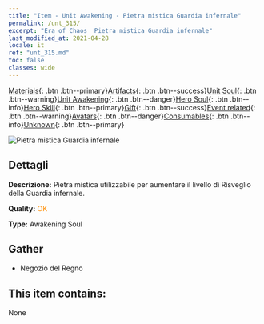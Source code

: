 ```yaml
---
title: "Item - Unit Awakening - Pietra mistica Guardia infernale"
permalink: /unt_315/
excerpt: "Era of Chaos  Pietra mistica Guardia infernale"
last_modified_at: 2021-04-28
locale: it
ref: "unt_315.md"
toc: false
classes: wide
---
```

 [Materials](/ItemsIT/){: .btn .btn--primary}[Artifacts](/ItemsIT/Artifacts/){: .btn .btn--success}[Unit Soul](/ItemsIT/UnitSoul/){: .btn .btn--warning}[Unit Awakening](/ItemsIT/UnitAwakening/){: .btn .btn--danger}[Hero Soul](/ItemsIT/HeroSoul/){: .btn .btn--info}[Hero Skill](/ItemsIT/HeroSkill/){: .btn .btn--primary}[Gift](/ItemsIT/Gift/){: .btn .btn--success}[Event related](/ItemsIT/Events/){: .btn .btn--warning}[Avatars](/ItemsIT/Avatars/){: .btn .btn--danger}[Consumables](/ItemsIT/Consumables/){: .btn .btn--info}[Unknown](/ItemsIT/Unknown/){: .btn .btn--primary}

 ![Pietra mistica Guardia infernale](/images/u/tia_changjiaoemo.jpg)

## Dettagli
 **Descrizione:** Pietra mistica utilizzabile per aumentare il livello di Risveglio della Guardia infernale.

 **Quality:** <span style="color: #FF8C00">OK</span>

 **Type:** Awakening Soul

## Gather

*    Negozio del Regno 

## This item contains:

  None

